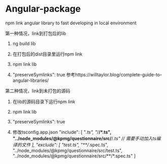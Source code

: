# Angular-package
npm link angular library to fast developing in local environment

第一种情况，link到打包后的lib
1. ng build lib
2. 在打包后的dist目录里运行npm link

3. npm link lib
4.  "preserveSymlinks": true
参考https://willtaylor.blog/complete-guide-to-angular-libraries/

第二种情况，link到未打包的源码
1. 在lib的源码目录下运行npm link

2. npm link lib
3. "preserveSymlinks": true
4. 修改tsconfig.app.json
    "include": [
        "*.ts",
        "*/**/*.ts",
        "../node_modules/@kpmg/questionnaire/src/**/*.ts"       // 需要手动加入ts编译的文件
    ],
    "exclude": [
        "test.ts",
        "**/*.spec.ts",
        "../node_modules/@kpmg/questionnaire/src/test.ts",
        "../node_modules/@kpmg/questionnaire/src/**/*.spec.ts"
    ]
